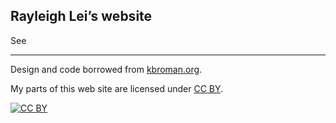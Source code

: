 ## Rayleigh Lei&rsquo;s website

See 

---

Design and code borrowed from [kbroman.org](https://kbroman.org).

My parts of this web site are licensed under
[CC BY](https://creativecommons.org/licenses/by/3.0/).

[![CC BY](https://i.creativecommons.org/l/by/3.0/88x31.png)](https://creativecommons.org/licenses/by/3.0/)
